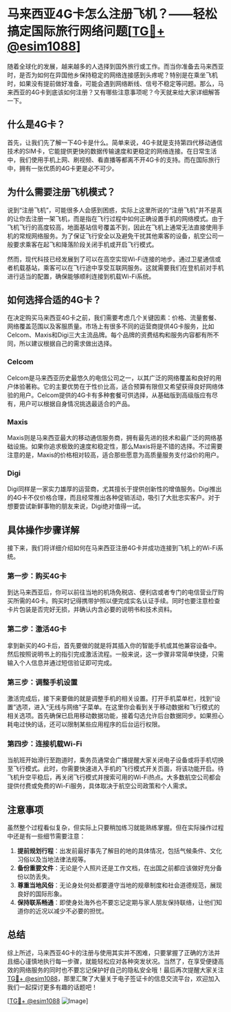 # 马来西亚4G卡怎么注册飞机？——轻松搞定国际旅行网络问题[[TG💪+ @esim1088](https://t.me/s/esim1088)]

随着全球化的发展，越来越多的人选择到国外旅行或工作。而当你准备去马来西亚时，是否为如何在异国他乡保持稳定的网络连接感到头疼呢？特别是在乘坐飞机时，如果没有提前做好准备，可能会遇到网络断线、信号不稳定等问题。那么，马来西亚的4G卡到底该如何注册？又有哪些注意事项呢？今天就来给大家详细解答一下。

## 什么是4G卡？

首先，让我们先了解一下4G卡是什么。简单来说，4G卡就是支持第四代移动通信技术的SIM卡，它能提供更快的数据传输速度和更稳定的网络连接。在日常生活中，我们使用手机上网、刷视频、看直播等都离不开4G卡的支持。而在国际旅行中，拥有一张优质的4G卡更是必不可少。

## 为什么需要注册飞机模式？

说到“注册飞机”，可能很多人会感到困惑，实际上这里所说的“注册飞机”并不是真的让你去注册一架飞机，而是指在飞行过程中如何正确设置手机的网络模式。由于飞机飞行的高度较高，地面基站信号覆盖不到，因此在飞机上通常无法直接使用手机的常规网络服务。为了保证飞行安全以及避免干扰其他乘客的设备，航空公司一般要求乘客在起飞和降落阶段关闭手机或开启飞行模式。

然而，现代科技已经发展到了可以在高空实现Wi-Fi连接的地步。通过卫星通信或者机载基站，乘客可以在飞行途中享受互联网服务。这就需要我们在登机前对手机进行适当的配置，确保能够顺利连接到机载Wi-Fi系统。

## 如何选择合适的4G卡？

在决定购买马来西亚4G卡之前，我们需要考虑几个关键因素：价格、流量套餐、网络覆盖范围以及客服质量。市场上有很多不同的运营商提供4G卡服务，比如Celcom、Maxis和Digi三大主流品牌。每个品牌的资费结构和服务内容都有所不同，所以建议根据自己的需求做出选择。

### Celcom

Celcom是马来西亚历史最悠久的电信公司之一，以其广泛的网络覆盖和良好的用户体验著称。它的主要优势在于性价比高，适合预算有限但又希望获得良好网络体验的用户。Celcom提供的4G卡有多种套餐可供选择，从基础版到高级版应有尽有，用户可以根据自身情况挑选最适合的产品。

### Maxis

Maxis则是马来西亚最大的移动通信服务商，拥有最先进的技术和最广泛的网络基础设施。如果你追求极致的速度和稳定性，那么Maxis将是不错的选择。不过需要注意的是，Maxis的价格相对较高，适合那些愿意为高质量服务支付溢价的用户。

### Digi

Digi同样是一家实力雄厚的运营商，尤其擅长于提供创新性的增值服务。Digi推出的4G卡不仅价格合理，而且经常推出各种促销活动，吸引了大批忠实客户。对于想要尝试新鲜事物的朋友来说，Digi绝对值得一试。

## 具体操作步骤详解

接下来，我们将详细介绍如何在马来西亚注册4G卡并成功连接到飞机上的Wi-Fi系统。

### 第一步：购买4G卡

到达马来西亚后，你可以前往当地的机场免税店、便利店或者专门的电信营业厅购买所需的4G卡。购买时记得携带护照以便完成实名认证手续。同时也要注意检查卡片包装是否完好无损，并确认内含必要的说明书和技术资料。

### 第二步：激活4G卡

拿到新买的4G卡后，首先要做的就是将其插入你的智能手机或其他兼容设备中。然后按照说明书上的指引完成激活流程。一般来说，这一步骤非常简单快捷，只需输入个人信息并通过短信验证即可完成。

### 第三步：调整手机设置

激活完成后，接下来要做的就是调整手机的相关设置。打开手机菜单栏，找到“设置”选项，进入“无线与网络”子菜单。在这里你会看到关于移动数据和飞行模式的相关选项。首先确保已启用移动数据功能，接着勾选允许后台数据同步。如果担心耗电过快的话，还可以限制某些应用程序的后台运行权限。

### 第四步：连接机载Wi-Fi

当航班开始滑行至跑道时，乘务员通常会广播提醒大家关闭电子设备或将手机切换至飞行模式。此时，你需要快速进入手机的飞行模式开关页面，将该功能开启。待飞机升空平稳后，再关闭飞行模式并搜索可用的Wi-Fi热点。大多数航空公司都会提供付费或免费的Wi-Fi服务，具体取决于航空公司政策和个人需求。

## 注意事项

虽然整个过程看似复杂，但实际上只要稍加练习就能熟练掌握。但在实际操作过程中还是有一些细节需要注意：

1. **提前规划行程**：出发前最好事先了解目的地的具体情况，包括气候条件、文化习俗以及当地法律法规等。
2. **备份重要文件**：无论是个人照片还是工作文档，在出国之前都应该做好充分备份以防丢失。
3. **尊重当地风俗**：无论身处何处都要遵守当地的规章制度和社会道德规范，展现良好的国际形象。
4. **保持联系畅通**：即使身处海外也不要忘记定期与家人朋友保持联络，让他们知道你的近况以减少不必要的担忧。

## 总结

综上所述，马来西亚4G卡的注册与使用其实并不困难，只要掌握了正确的方法并且细心谨慎地执行每一步骤，就能轻松应对各种突发状况。当然了，在享受便捷高效的网络服务的同时也不要忘记保护好自己的隐私安全哦！最后再次提醒大家关注[TG💪+ @esim1088](https://t.me/s/esim1088)，那里汇聚了大量关于电子签证卡的信息交流平台，欢迎加入我们一起探讨更多有趣的话题吧！

[[TG💪+ @esim1088](https://t.me/s/esim1088) ![Image](https://i.postimg.cc/4NQfJmqS/Snipaste-2025-05-13-00-14-12.png)]